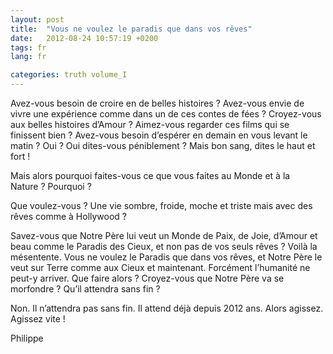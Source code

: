 ```yaml
---
layout: post
title:  "Vous ne voulez le paradis que dans vos rêves"
date:   2012-08-24 10:57:19 +0200
tags: fr
lang: fr

categories: truth volume_I
---
```

Avez-vous besoin de croire en de belles histoires ? Avez-vous envie de vivre une expérience comme dans un de ces contes de fées ? Croyez-vous aux belles histoires d’Amour ? Aimez-vous regarder ces films qui se finissent bien ? Avez-vous besoin d’espérer en demain en vous levant le matin ? Oui ? Oui dites-vous péniblement ? Mais bon sang, dites le haut et fort !

Mais alors pourquoi faites-vous ce que vous faites au Monde et à la Nature ? Pourquoi ?

Que voulez-vous ? Une vie sombre, froide, moche et triste mais avec des rêves comme à Hollywood ?

Savez-vous que Notre Père lui veut un Monde de Paix, de Joie, d’Amour et beau comme le Paradis des Cieux, et non pas de vos seuls rêves ? Voilà la mésentente. Vous ne voulez le Paradis que dans vos rêves, et Notre Père le veut sur Terre comme aux Cieux et maintenant. Forcément l’humanité ne peut-y arriver. Que faire alors ? Croyez-vous que Notre Père va se morfondre ? Qu’il attendra sans fin ?

Non. Il n’attendra pas sans fin. Il attend déjà depuis 2012 ans. Alors agissez. Agissez vite !

Philippe

<!-- 
Ce(tte) œuvre est mise à disposition selon les termes de la Licence Creative Commons Attribution - Pas d’Utilisation Commerciale 4.0 International.
-->
